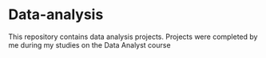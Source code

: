 # Data-analysis
This repository contains data analysis projects. Projects were completed by me during my studies on the Data Analyst course
